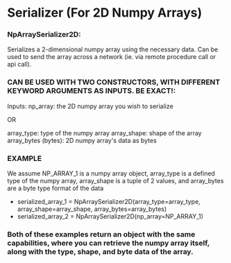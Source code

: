 # Serializer (For 2D Numpy Arrays)

### NpArraySerializer2D: 
Serializes a 2-dimensional numpy array using the necessary data. Can be used to send the array across a network (ie. via remote procedure call or api call).

### CAN BE USED WITH TWO CONSTRUCTORS, WITH DIFFERENT KEYWORD ARGUMENTS AS INPUTS. BE EXACT!:
  Inputs:
    np_array: the 2D numpy array you wish to serialize
   
   OR
   
   array_type: type of the numpy array
   array_shape: shape of the array
   array_bytes (bytes): 2D numpy array's data as bytes
   
### EXAMPLE 
We assume NP_ARRAY_1 is a numpy array object, array_type is a defined type of the numpy array, array_shape is a tuple of 2 values, and array_bytes are a byte type format of the data
  - serialized_array_1 = NpArraySerializer2D(array_type=array_type, array_shape=array_shape, array_bytes=array_bytes)
  - serialized_array_2 = NpArraySerializer2D(np_array=NP_ARRAY_1)
  
### Both of these examples return an object with the same capabilities, where you can retrieve the numpy array itself, along with the type, shape, and byte data of the array.
